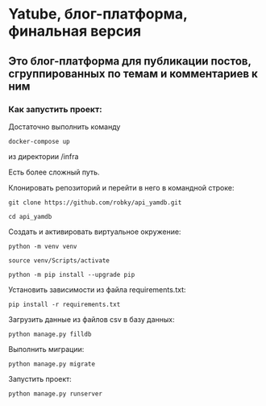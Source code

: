 # Yatube, блог-платформа, финальная версия

## Это блог-платформа для публикации постов, сгруппированных по темам и комментариев к ним

### Как запустить проект:

Достаточно выполнить команду

```
docker-compose up
```

из директории /infra

Есть более сложный путь.

Клонировать репозиторий и перейти в него в командной строке:

```
git clone https://github.com/robky/api_yamdb.git
```

```
cd api_yamdb
```

Cоздать и активировать виртуальное окружение:

```
python -m venv venv
```

```
source venv/Scripts/activate
```

```
python -m pip install --upgrade pip
```

Установить зависимости из файла requirements.txt:

```
pip install -r requirements.txt
```

Загрузить данные из файлов csv в базу данных:

```
python manage.py filldb
```

Выполнить миграции:

```
python manage.py migrate
```

Запустить проект:

```
python manage.py runserver
```
